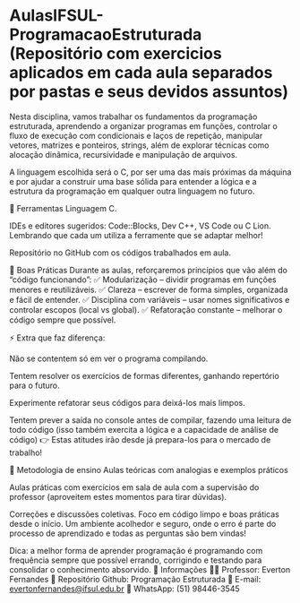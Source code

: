 # AulasIFSUL-ProgramacaoEstruturada (Repositório com exercicios aplicados em cada aula separados por pastas e seus devidos assuntos)

Nesta disciplina, vamos trabalhar os fundamentos da programação estruturada, aprendendo a organizar programas em funções, controlar o fluxo de execução com condicionais e laços de repetição, manipular vetores, matrizes e ponteiros, strings, além de explorar técnicas como alocação dinâmica, recursividade e manipulação de arquivos.

A linguagem escolhida será o C, por ser uma das mais próximas da máquina e por ajudar a construir uma base sólida para entender a lógica e a estrutura da programação em qualquer outra linguagem no futuro.

📌 Ferramentas
Linguagem C.

IDEs e editores sugeridos: Code::Blocks, Dev C++, VS Code ou C Lion. Lembrando que cada um utiliza a ferramente que se adaptar melhor!

Repositório no GitHub com os códigos trabalhados em aula.

📌 Boas Práticas
Durante as aulas, reforçaremos princípios que vão além do “código funcionando”:
✅ Modularização – dividir programas em funções menores e reutilizáveis.
✅ Clareza – escrever de forma simples, organizada e fácil de entender.
✅ Disciplina com variáveis – usar nomes significativos e controlar escopos (local vs global).
✅ Refatoração constante – melhorar o código sempre que possível.

⚡ Extra que faz diferença:

Não se contentem só em ver o programa compilando.

Tentem resolver os exercícios de formas diferentes, ganhando repertório para o futuro.

Experimente refatorar seus códigos para deixá-los mais limpos.

Tentem prever a saída no console antes de compilar, fazendo uma leitura de todo código (isso também exercita a lógica e a capacidade de análise de código)
👉 Estas atitudes irão desde já prepara-los para o mercado de trabalho!

📌 Metodologia de ensino
Aulas teóricas com analogias e exemplos práticos

Aulas práticas com exercícios em sala de aula com a supervisão do professor (aproveitem estes momentos para tirar dúvidas).

Correções e discussões coletivas.
Foco em código limpo e boas práticas desde o início.
Um ambiente acolhedor e seguro, onde o erro é parte do processo de aprendizado e todas as perguntas são bem vindas!

Dica: a melhor forma de aprender programação é programando com frequência sempre que possível errando, corrigindo e testando para consolidar o conhecimento absorvido.
📌 Informações
👨‍🏫 Professor: Everton Fernandes
📂 Repositório Github: Programação Estruturada
📧 E-mail: evertonfernandes@ifsul.edu.br
📱 WhatsApp: (51) 98446-3545
